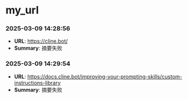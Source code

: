 # my_url
### 2025-03-09 14:28:56
- **URL**: https://cline.bot/
- **Summary**: 摘要失败

### 2025-03-09 14:29:54
- **URL**: https://docs.cline.bot/improving-your-prompting-skills/custom-instructions-library
- **Summary**: 摘要失败
